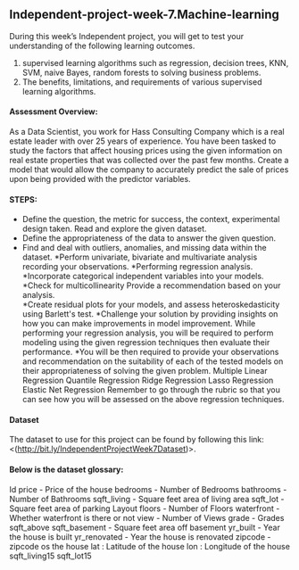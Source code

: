 ## Independent-project-week-7.Machine-learning
During this week’s Independent project, you will get to test your understanding of the following learning outcomes.  
1. supervised learning algorithms such as regression, decision trees, KNN, SVM, naive Bayes, random forests to solving business problems. 
2. The benefits, limitations, and requirements of various supervised learning algorithms. 
#### Assessment Overview:  
As a Data Scientist, you work for Hass Consulting Company which is a real estate leader with over 25 years of experience. You have been tasked to study the factors that affect housing prices using the given information on real estate properties that was collected over the past few months. 
Create a model that would allow the company to accurately predict the sale of prices upon being provided with the predictor variables.  

#### STEPS: 
* Define the question, the metric for success, the context, experimental design taken. Read and explore the given dataset. 
* Define the appropriateness of the data to answer the given question. 
* Find and deal with outliers, anomalies, and missing data within the dataset. 
*Perform univariate, bivariate and multivariate analysis recording your observations. 
*Performing regression analysis. 
*Incorporate categorical independent variables into your models. 
*Check for multicollinearity Provide a recommendation based on your analysis.  
*Create residual plots for your models, and assess heteroskedasticity using Barlett's test. 
*Challenge your solution by providing insights on how you can make improvements in model improvement. While performing your regression analysis, you will be required to perform modeling using the given regression techniques then evaluate their performance. 
*You will be then required to provide your observations and recommendation on the suitability of each of the tested models on their appropriateness of solving the given problem.  Multiple Linear Regression Quantile Regression Ridge Regression Lasso Regression Elastic Net Regression Remember to go through the rubric so that you can see how you will be assessed on the above regression techniques.  
#### Dataset  
The dataset to use for this project can be found by following this link: <(http://bit.ly/IndependentProjectWeek7Dataset)>.  

#### Below is the dataset glossary: 
Id  price  - Price of the house bedrooms - Number of Bedrooms bathrooms - Number of Bathrooms sqft_living - Square feet area of living area sqft_lot  - Square feet area of parking Layout floors - Number of Floors waterfront - Whether waterfront is there or not view - Number of Views grade - Grades sqft_above sqft_basement - Square feet area off basement yr_built - Year the house is built yr_renovated - Year the house is renovated zipcode - zipcode os the house lat : Latitude of the house lon : Longitude of the house sqft_living15 sqft_lot15
